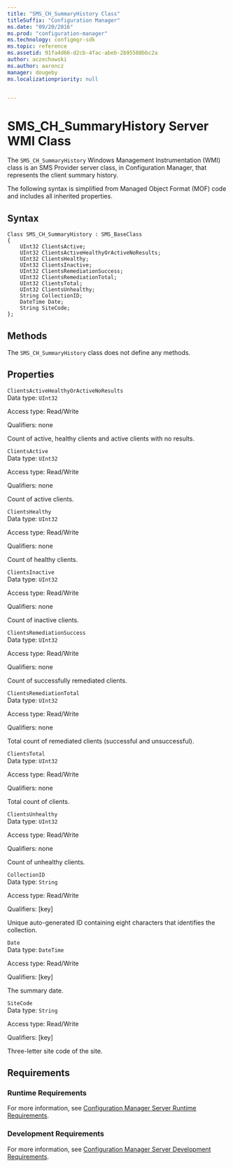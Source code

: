 ```yaml
---
title: "SMS_CH_SummaryHistory Class"
titleSuffix: "Configuration Manager"
ms.date: "09/20/2016"
ms.prod: "configuration-manager"
ms.technology: configmgr-sdk
ms.topic: reference
ms.assetid: 91fa4d66-d2cb-4fac-abeb-2b95508bbc2a
author: aczechowski
ms.author: aaroncz
manager: dougeby
ms.localizationpriority: null


---
```

# SMS_CH_SummaryHistory Server WMI Class
The `SMS_CH_SummaryHistory` Windows Management Instrumentation (WMI) class is an SMS Provider server class, in Configuration Manager, that represents the client summary history.  

 The following syntax is simplified from Managed Object Format (MOF) code and includes all inherited properties.  

## Syntax  

```  
Class SMS_CH_SummaryHistory : SMS_BaseClass  
{  
    UInt32 ClientsActive;  
    UInt32 ClientsActiveHealthyOrActiveNoResults;  
    UInt32 ClientsHealthy;  
    UInt32 ClientsInactive;  
    UInt32 ClientsRemediationSuccess;  
    UInt32 ClientsRemediationTotal;  
    UInt32 ClientsTotal;  
    UInt32 ClientsUnhealthy;  
    String CollectionID;  
    DateTime Date;  
    String SiteCode;  
};  
```  

## Methods  
 The `SMS_CH_SummaryHistory` class does not define any methods.  

## Properties  
 `ClientsActiveHealthyOrActiveNoResults`  
 Data type: `UInt32`  

 Access type: Read/Write  

 Qualifiers: none  

 Count of active, healthy clients and active clients with no results.  

 `ClientsActive`  
 Data type: `UInt32`  

 Access type: Read/Write  

 Qualifiers: none  

 Count of active clients.  

 `ClientsHealthy`  
 Data type: `UInt32`  

 Access type: Read/Write  

 Qualifiers: none  

 Count of healthy clients.  

 `ClientsInactive`  
 Data type: `UInt32`  

 Access type: Read/Write  

 Qualifiers: none  

 Count of inactive clients.  

 `ClientsRemediationSuccess`  
 Data type: `UInt32`  

 Access type: Read/Write  

 Qualifiers: none  

 Count of successfully remediated clients.  

 `ClientsRemediationTotal`  
 Data type: `UInt32`  

 Access type: Read/Write  

 Qualifiers: none  

 Total count of remediated clients (successful and unsuccessful).  

 `ClientsTotal`  
 Data type: `UInt32`  

 Access type: Read/Write  

 Qualifiers: none  

 Total count of clients.  

 `ClientsUnhealthy`  
 Data type: `UInt32`  

 Access type: Read/Write  

 Qualifiers: none  

 Count of unhealthy clients.  

 `CollectionID`  
 Data type: `String`  

 Access type: Read/Write  

 Qualifiers: [key]  

 Unique auto-generated ID containing eight characters that identifies the collection.  

 `Date`  
 Data type: `DateTime`  

 Access type: Read/Write  

 Qualifiers: [key]  

 The summary date.  

 `SiteCode`  
 Data type: `String`  

 Access type: Read/Write  

 Qualifiers: [key]  

 Three-letter site code of the site.  

## Requirements  

### Runtime Requirements  
 For more information, see [Configuration Manager Server Runtime Requirements](../../../../../develop/core/reqs/server-runtime-requirements.md).  

### Development Requirements  
 For more information, see [Configuration Manager Server Development Requirements](../../../../../develop/core/reqs/server-development-requirements.md).  
